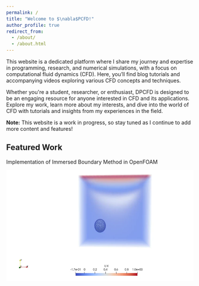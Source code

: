 ```yaml
---
permalink: /
title: "Welcome to $\nabla$PCFD!"
author_profile: true
redirect_from: 
  - /about/
  - /about.html
---
```


This website is a dedicated platform where I share my journey and expertise in programming, research, and numerical simulations, with a focus on computational fluid dynamics (CFD). Here, you’ll find blog tutorials and accompanying videos exploring various CFD concepts and techniques.

Whether you're a student, researcher, or enthusiast, DPCFD is designed to be an engaging resource for anyone interested in CFD and its applications. Explore my work, learn more about my interests, and dive into the world of CFD with tutorials and insights from my experiences in the field.

**Note:** This website is a work in progress, so stay tuned as I continue to add more content and features!

## Featured Work
<div class="featured-animation">
  <p class="caption">Implementation of Immersed Boundary Method in OpenFOAM</p>
  <img src="/images/cfd_gallery/3d_particle.webp" alt="IBM LDC" loading="lazy">
</div>

